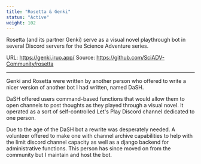```yaml
---
title: "Rosetta & Genki"
status: "Active"
weight: 102
---
```

Rosetta (and its partner Genki) serve as a visual novel playthrough bot in several Discord servers for the Science Adventure series.

URL: https://genki.iruo.app/
Source: https://github.com/SciADV-Community/rosetta
<!--more-->
---

Genki and Rosetta were written by another person who offered to write a nicer version of another bot I had written, named DaSH. 

DaSH offered users command-based functions that would allow them to open channels to post thoughts as they played through a visual novel. It operated as a sort of self-controlled Let's Play Discord channel dedicated to one person.

Due to the age of the DaSH bot a rewrite was desperately needed. A volunteer offered to make one with channel archive capabilities to help with the limit discord channel capacity as well as a django backend for administrative functions. This person has since moved on from the community but I maintain and host the bot. 